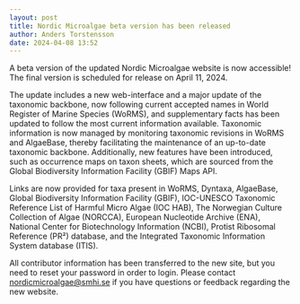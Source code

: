 ```yaml
---
layout: post
title: Nordic Microalgae beta version has been released
author: Anders Torstensson
date: 2024-04-08 13:52
---
```


A beta version of the updated Nordic Microalgae website is now accessible! The final version is scheduled for release on April 11, 2024.

The update includes a new web-interface and a major update of the taxonomic backbone, now following current accepted names in World Register of Marine Species (WoRMS), and supplementary facts has been updated to follow the most current information available. Taxonomic information is now managed by monitoring taxonomic revisions in WoRMS and AlgaeBase, thereby facilitating the maintenance of an up-to-date taxonomic backbone. Additionally, new features have been introduced, such as occurrence maps on taxon sheets, which are sourced from the Global Biodiversity Information Facility (GBIF) Maps API. 

Links are now provided for taxa present in WoRMS, Dyntaxa, AlgaeBase, Global Biodiversity Information Facility (GBIF), IOC-UNESCO Taxonomic Reference List of Harmful Micro Algae (IOC HAB), The Norwegian Culture Collection of Algae (NORCCA), European Nucleotide Archive (ENA), National Center for Biotechnology Information (NCBI), Protist Ribosomal Reference (PR²) database, and the Integrated Taxonomic Information System database (ITIS).

All contributor information has been transferred to the new site, but you need to reset your password in order to login. Please contact nordicmicroalgae@smhi.se if you have questions or feedback regarding the new website.
